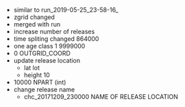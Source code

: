 - similar to run_2019-05-25_23-58-16_
- zgrid changed  
- merged with run  
- increase number of releases  
- time spliting changed 864000
- one age class 1  9999000
- 0                OUTGRID_COORD
- update release location
    - lat lot
    - height 10
-   10000          NPART (int)
- change release name 
    - chc_20171209_230000           NAME OF RELEASE LOCATION